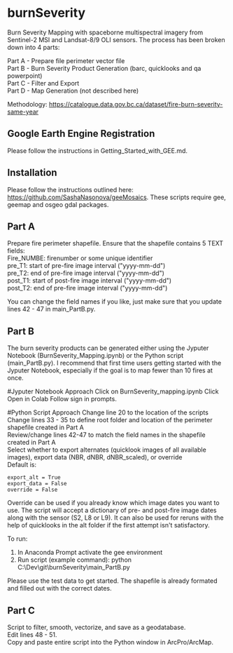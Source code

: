 # burnSeverity

Burn Severity Mapping with spaceborne multispectral imagery from Sentinel-2 MSI and Landsat-8/9 OLI sensors.
The process has been broken down into 4 parts:  
    
Part A - Prepare file perimeter vector file  
Part B - Burn Severity Product Generation (barc, quicklooks and qa powerpoint)  
Part C - Filter and Export  
Part D - Map Generation (not described here)  

Methodology: https://catalogue.data.gov.bc.ca/dataset/fire-burn-severity-same-year

## Google Earth Engine Registration
Please follow the instructions in Getting_Started_with_GEE.md. 

## Installation
Please follow the instructions outlined here: https://github.com/SashaNasonova/geeMosaics. These scripts require gee, geemap and osgeo gdal packages.

## Part A
Prepare fire perimeter shapefile. Ensure that the shapefile contains 5 TEXT fields:  
Fire_NUMBE: firenumber or some unique identifier   
pre_T1: start of pre-fire image interval ("yyyy-mm-dd")  
pre_T2: end of pre-fire image interval ("yyyy-mm-dd")  
post_T1: start of post-fire image interval ("yyyy-mm-dd")  
post_T2: end of pre-fire image interval ("yyyy-mm-dd")  

You can change the field names if you like, just make sure that you update lines 42 - 47 in main_PartB.py.

## Part B
The burn severity products can be generated either using the Jyputer Notebook (BurnSeverity_Mapping.ipynb) or the Python script (main_PartB.py). I recommend that first time users getting started with the Jyputer Notebook, especially if the goal is to map fewer than 10 fires at once.

#Jyputer Notebook Approach
Click on BurnSeverity_mapping.ipynb 
Click Open in Colab 
Follow sign in prompts. 

#Python Script Approach
Change line 20 to the location of the scripts  
Change lines 33 - 35 to define root folder and location of the perimeter shapefile created in Part A  
Review/change lines 42-47 to match the field names in the shapefile created in Part A  
Select whether to export alternates (quicklook images of all available images), export data (NBR, dNBR, dNBR_scaled), or override  
Default is:
```
export_alt = True
export_data = False
override = False
```

Override can be used if you already know which image dates you want to use. The script will accept a dictionary of pre- and post-fire image dates along
with the sensor (S2, L8 or L9). It can also be used for reruns with the help of quicklooks in the alt folder if the first attempt isn't satisfactory.

To run:
1. In Anaconda Prompt activate the gee environment
2. Run script (example command): python C:\Dev\git\burnSeverity\main_PartB.py

Please use the test data to get started. The shapefile is already formated and filled out with the correct dates.

## Part C
Script to filter, smooth, vectorize, and save as a geodatabase.  
Edit lines 48 - 51.  
Copy and paste entire script into the Python window in ArcPro/ArcMap. 

